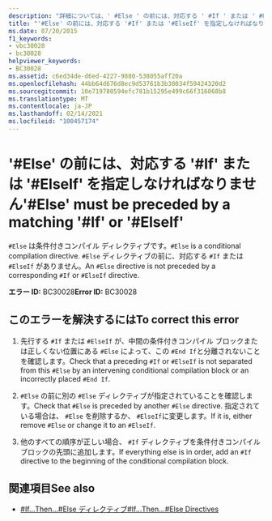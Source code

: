 ```yaml
---
description: "詳細については、' #Else ' の前には、対応する ' #If ' または ' #ElseIf ' を指定しなければなりません"
title: "'#Else' の前には、対応する '#If' または '#ElseIf' を指定しなければなりません"
ms.date: 07/20/2015
f1_keywords:
- vbc30028
- bc30028
helpviewer_keywords:
- BC30028
ms.assetid: c6ed34de-d6ed-4227-9880-538055aff20a
ms.openlocfilehash: 44bb64d676d8ec9d53761b3b30034f59424320d2
ms.sourcegitcommit: 10e719780594efc781b15295e499c66f316068b8
ms.translationtype: MT
ms.contentlocale: ja-JP
ms.lasthandoff: 02/14/2021
ms.locfileid: "100457174"
---
```

# <a name="else-must-be-preceded-by-a-matching-if-or-elseif"></a><span data-ttu-id="e0d71-103">'#Else' の前には、対応する '#If' または '#ElseIf' を指定しなければなりません</span><span class="sxs-lookup"><span data-stu-id="e0d71-103">'#Else' must be preceded by a matching '#If' or '#ElseIf'</span></span>

<span data-ttu-id="e0d71-104">`#Else` は条件付きコンパイル ディレクティブです。</span><span class="sxs-lookup"><span data-stu-id="e0d71-104">`#Else` is a conditional compilation directive.</span></span> <span data-ttu-id="e0d71-105">`#Else` ディレクティブの前に、対応する `#If` または `#ElseIf` がありません。</span><span class="sxs-lookup"><span data-stu-id="e0d71-105">An `#Else` directive is not preceded by a corresponding `#If` or `#ElseIf` directive.</span></span>  
  
 <span data-ttu-id="e0d71-106">**エラー ID:** BC30028</span><span class="sxs-lookup"><span data-stu-id="e0d71-106">**Error ID:** BC30028</span></span>  
  
## <a name="to-correct-this-error"></a><span data-ttu-id="e0d71-107">このエラーを解決するには</span><span class="sxs-lookup"><span data-stu-id="e0d71-107">To correct this error</span></span>  
  
1. <span data-ttu-id="e0d71-108">先行する `#If` または `#ElseIf` が、中間の条件付きコンパイル ブロックまたは正しくない位置にある `#Else` によって、この `#End If`と分離されないことを確認します。</span><span class="sxs-lookup"><span data-stu-id="e0d71-108">Check that a preceding `#If` or `#ElseIf` is not separated from this `#Else` by an intervening conditional compilation block or an incorrectly placed `#End If`.</span></span>  
  
2. <span data-ttu-id="e0d71-109">`#Else` の前に別の `#Else` ディレクティブが指定されていることを確認します。</span><span class="sxs-lookup"><span data-stu-id="e0d71-109">Check that `#Else` is preceded by another `#Else` directive.</span></span> <span data-ttu-id="e0d71-110">指定されている場合は、 `#Else` を削除するか、 `#ElseIf`に変更します。</span><span class="sxs-lookup"><span data-stu-id="e0d71-110">If it is, either remove `#Else` or change it to an `#ElseIf`.</span></span>  
  
3. <span data-ttu-id="e0d71-111">他のすべての順序が正しい場合、 `#If` ディレクティブを条件付きコンパイル ブロックの先頭に追加します。</span><span class="sxs-lookup"><span data-stu-id="e0d71-111">If everything else is in order, add an `#If` directive to the beginning of the conditional compilation block.</span></span>  
  
## <a name="see-also"></a><span data-ttu-id="e0d71-112">関連項目</span><span class="sxs-lookup"><span data-stu-id="e0d71-112">See also</span></span>

- [<span data-ttu-id="e0d71-113">#If...Then...#Else ディレクティブ</span><span class="sxs-lookup"><span data-stu-id="e0d71-113">#If...Then...#Else Directives</span></span>](../language-reference/directives/if-then-else-directives.md)
